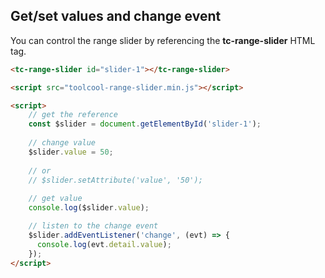 ## Get/set values and change event

You can control the range slider by referencing the **tc-range-slider** HTML tag.

```html
<tc-range-slider id="slider-1"></tc-range-slider>

<script src="toolcool-range-slider.min.js"></script>

<script>
    // get the reference
    const $slider = document.getElementById('slider-1');
    
    // change value
    $slider.value = 50;
    
    // or 
    // $slider.setAttribute('value', '50');
    
    // get value
    console.log($slider.value);

    // listen to the change event
    $slider.addEventListener('change', (evt) => {
      console.log(evt.detail.value);
    });
</script>
```

<div class="my-12 flex flex-col items-center">
    <tc-range-slider id="slider-1"></tc-range-slider>
    <div id="label-1" class="mt-6 text-xs justify-center leading-5 bg-slate-400/10 rounded-full py-1 px-3 flex items-center space-x-2 hover:bg-slate-400/20 w-24"></div>
</div>
<script>
    try{
        const $slider = document.getElementById('slider-1');
        const $label1 = document.getElementById('label-1');
        $slider.value = 50;
        $slider.addEventListener('change', (evt) => {
            $label1.textContent = evt.detail.value;
        });
    } catch(ex) { console.error(ex); }
</script>




    